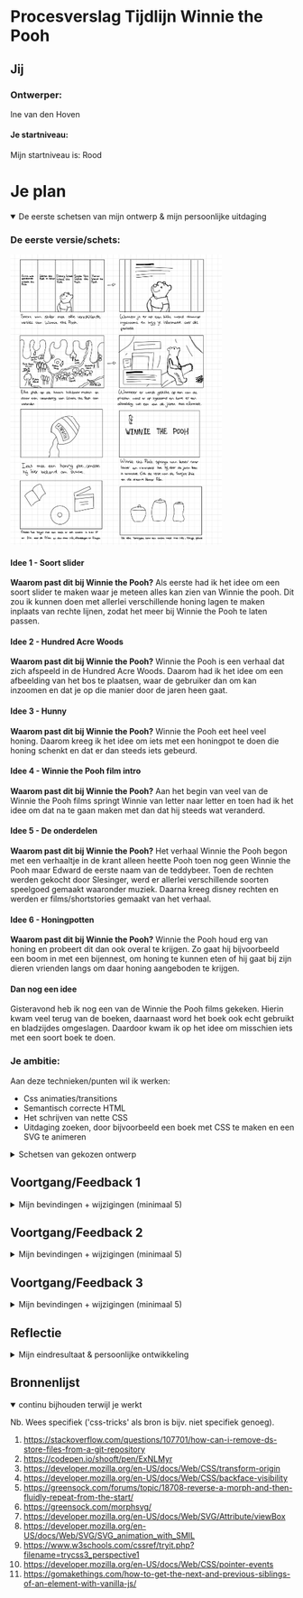 # Procesverslag Tijdlijn Winnie the Pooh

## Jij

### Ontwerper:

Ine van den Hoven

#### Je startniveau:

Mijn startniveau is: Rood

# Je plan

<details open>
  <summary>De eerste schetsen van mijn ontwerp & mijn persoonlijke uitdaging</summary>

### De eerste versie/schets:

  <img src="readme-images/eerste-versie.jpeg" width="375px" alt="eerste versie/schets">

#### Idee 1 - Soort slider

**Waarom past dit bij Winnie the Pooh?**
Als eerste had ik het idee om een soort slider te maken waar je meteen alles kan zien van Winnie the pooh. Dit zou ik kunnen doen met allerlei verschillende honing lagen te maken inplaats van rechte lijnen, zodat het meer bij Winnie the Pooh te laten passen.

#### Idee 2 - Hundred Acre Woods

**Waarom past dit bij Winnie the Pooh?**
Winnie the Pooh is een verhaal dat zich afspeeld in de Hundred Acre Woods. Daarom had ik het idee om een afbeelding van het bos te plaatsen, waar de gebruiker dan om kan inzoomen en dat je op die manier door de jaren heen gaat.

#### Idee 3 - Hunny

**Waarom past dit bij Winnie the Pooh?**
Winnie the Pooh eet heel veel honing. Daarom kreeg ik het idee om iets met een honingpot te doen die honing schenkt en dat er dan steeds iets gebeurd.

#### Idee 4 - Winnie the Pooh film intro

**Waarom past dit bij Winnie the Pooh?**
Aan het begin van veel van de Winnie the Pooh films springt Winnie van letter naar letter en toen had ik het idee om dat na te gaan maken met dan dat hij steeds wat veranderd.

#### Idee 5 - De onderdelen

**Waarom past dit bij Winnie the Pooh?**
Het verhaal Winnie the Pooh begon met een verhaaltje in de krant alleen heette Pooh toen nog geen Winnie the Pooh maar Edward de eerste naam van de teddybeer. Toen de rechten werden gekocht door Slesinger, werd er allerlei verschillende soorten speelgoed gemaakt waaronder muziek. Daarna kreeg disney rechten en werden er films/shortstories gemaakt van het verhaal.

#### Idee 6 - Honingpotten

**Waarom past dit bij Winnie the Pooh?**
Winnie the Pooh houd erg van honing en probeert dit dan ook overal te krijgen. Zo gaat hij bijvoorbeeld een boom in met een bijennest, om honing te kunnen eten of hij gaat bij zijn dieren vrienden langs om daar honing aangeboden te krijgen.

#### Dan nog een idee

Gisteravond heb ik nog een van de Winnie the Pooh films gekeken. Hierin kwam veel terug van de boeken, daarnaast word het boek ook echt gebruikt en bladzijdes omgeslagen. Daardoor kwam ik op het idee om misschien iets met een soort boek te doen.

### Je ambitie:

Aan deze technieken/punten wil ik werken:

- Css animaties/transitions
- Semantisch correcte HTML
- Het schrijven van nette CSS
- Uitdaging zoeken, door bijvoorbeeld een boek met CSS te maken en een SVG te animeren

</details>

<details>
<summary>Schetsen van gekozen ontwerp</summary>

### De schetsen:

<img src="readme-images/" width="375px" alt="Schetsen gekozen ontwerp">

### Mijn idee:

Mijn idee is om mijn tijdlijn te beginnen met een soort beginpagina, waar druipende honing, de titel en het boek. Wanneer je op het boek klikt opent het en zie je de kaart van het Hundred Acre Woods. Op de kaart kun je op verschillende plekken klikken en ga je naar de verschillende jaren waarin Winnie the Pooh is veranderd. Dit gebeurd door in te zoomen op de kaart en dan komt er een nieuwe afbeelding in beeld van uit die tijd met informatie over Winnie the Pooh in die tijd.

</details>

## Voortgang/Feedback 1

<details>
  <summary>Mijn bevindingen + wijzigingen (minimaal 5)</summary>

### Bevinding 1:

Het eerste idee dat ik had geschets van Winnie the Pooh, past niet goed bij de evolutie van Winnie the Pooh.

#### oplossing:

Dit idee ga ik daarom niet gebruiken, omdat het niet goed past bij Winnie the Pooh en ik het ook een beetje te simple vindt. Daarom ga ik door met de andere ideeën.

### Bevinding 2:

Het tweede idee is het beste idee en daar kan ik andere ideeën ook een beetje in verwerken. Ik kreeg de tip om de kaart te verwerken in een boek, omdat het hele verhaal van Winnie the Pooh daarmee is begonnen.

#### oplossing:

Ik heb de kaart van de Hundred Acre Woods in het book verwerkt door deze over twee pagina's te verdelen. Hier van heb ik geleerd dat het handig is om gebruik te maken van de aspect-ratio om het zo makkelijker te maken om de afbeeldingen te laten mee schalen. Omdat de afbeelding in twee labels staat moet de ene kant de ene helft van de afbeelding laten zien en het andere label de andere kant.

### Bevinding 3:

Ik moet nog meer nadenken over het toevoegen van eastereggs.

#### oplossing:

Wanneer je over de onderkant van de map hovert komt er een bijl voorbij, wat aangeeft dat het onderdeel is van de nieuwe horror film die in 2023 uitkomt.

### Bevinding 4:

Honing idee toevoegen aan idee 2.

#### oplossing:

Ik heb het idee om iets met honing te doen toegevoegd aan mijn idee door aan de bovenkant van de pagina een soort honing druip effect te creeëren. Dit was een hele opgave om voor elkaar te krijgen. Eerst heb ik het geprobeerd met <animate> maar dit werkte helaas niet. Daarna heb ik met de docent geprobeerd om met GreenSock Morph SVG de animatie werkend te krijgen. Dit is uiteindelijk na veel proberen en een goede SVG te maken gelukt.

### Bevinding 5:

Leuke animaties toevoegen aan het boek en de rest van de website. Bijvoorbeeld bijtjes die rond vliegen en honing dat animeerd.

#### oplossing:

Wanneer je het boek opent animeert deze naar het midden en wanneer je op de kaart op de buttons klikt animeren deze ook naar boven.

</details>

## Voortgang/Feedback 2

<details>
  <summary>Mijn bevindingen + wijzigingen (minimaal 5)</summary>
  
  ### Bevinding 1:
  Het is nu nog niet duidelijk dat je op het boek kan klikken.

#### oplossing:

Dit zou ik kunnen oplossen door een hover state te maken dat de pagina al een beetje roteert of er echt click me op te zetten.

### Bevinding 2:

Op de kaart duidelijker maken waar je kunt klikken, nu is dat alleen duidelijk door dat er een handje komt.

#### oplossing:

Dit zou ik aan kunnen passen door om het gebied een border te plaatsen.

### Bevinding 3:

Nu kun je alle popups van Winnie the Pooh tegelijk openen waardoor ze over elkaar vallen.

#### oplossing:

Oplossen door ervoor te zorgen dat wanneer je er een opent de andere sluiten.

### Bevinding 4:

Responsive gaat hij nog niet helemaal goed.

#### oplossing:

Goed kijken hoe ik res

</details>

## Voortgang/Feedback 3

<details>
  <summary>Mijn bevindingen + wijzigingen (minimaal 5)</summary>
  
  ### Bevinding 1:
  Omschrijving van wat er nog niet orde was (tekst en afbeeding(en)).

#### oplossing:

Beschrijving hoe je het hebt hebt opgelost of als het niet gelukt is hoe je het zou oplossen (tekst en afbeeding(en)).

### Bevinding 2:

Omschrijving van wat er nog niet orde was (tekst en afbeeding(en)).

#### oplossing:

Beschrijving hoe je het hebt hebt opgelost of als het niet gelukt is hoe je het zou oplossen (tekst en afbeeding(en)).

### Bevinding 3:

...

</details>

## Reflectie

<details>
  <summary>Mijn eindresultaat & persoonlijke ontwikkeling</summary>

### Je uitkomst - karakteristiek screenshot(s):

  <img src="readme-images/dummy-plaatje.jpg" width="375px" alt="final ontwerp">

### Dit ging goed/Heb ik geleerd:

Korte omschrijving met plaatje(s)

  <img src="readme-images/dummy-plaatje.jpg" width="375px" alt="top">

### Dit was lastig/Is niet gelukt:

Korte omschrijving met plaatje(s)

  <img src="readme-images/dummy-plaatje.jpg" width="375px" alt="bummer">

</details>

## Bronnenlijst

<details open>
  <summary>continu bijhouden terwijl je werkt</summary>

Nb. Wees specifiek ('css-tricks' als bron is bijv. niet specifiek genoeg).

1. https://stackoverflow.com/questions/107701/how-can-i-remove-ds-store-files-from-a-git-repository
2. https://codepen.io/shooft/pen/ExNLMyr
3. https://developer.mozilla.org/en-US/docs/Web/CSS/transform-origin
4. https://developer.mozilla.org/en-US/docs/Web/CSS/backface-visibility
5. https://greensock.com/forums/topic/18708-reverse-a-morph-and-then-fluidly-repeat-from-the-start/
6. https://greensock.com/morphsvg/
7. https://developer.mozilla.org/en-US/docs/Web/SVG/Attribute/viewBox
8. https://developer.mozilla.org/en-US/docs/Web/SVG/SVG_animation_with_SMIL
9. https://www.w3schools.com/cssref/tryit.php?filename=trycss3_perspective1
10. https://developer.mozilla.org/en-US/docs/Web/CSS/pointer-events
11. https://gomakethings.com/how-to-get-the-next-and-previous-siblings-of-an-element-with-vanilla-js/

</details>
